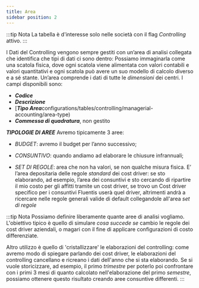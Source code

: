 ```yaml
---
title: Area
sidebar position: 2
---
```



:::tip Nota
La tabella è d'interesse solo nelle società con il flag *Controlling* attivo.
:::

I Dati del Controlling vengono sempre gestiti con un’area di analisi collegata che identifica che tipi di dati ci sono dentro: Possiamo immaginarla come una scatola fisica, dove ogni scatola viene alimentata con valori contabili e valori quantitativi e ogni scatola può avere un suo modello di calcolo diverso e a sé stante. Un’area comprende i dati di tutte le *dimensioni* dei centri.
I campi disponibili sono:
- ***Codice***
- ***Descrizione***
- [***Tipo Area***configurations/tables/controlling/managerial-accounting/area-type)
- ***Commessa di quadratura***, non gestito



***TIPOLOGIE DI AREE***
Avremo tipicamente 3 aree:
- *BUDGET*: avremo il budget per l’anno successivo;

- *CONSUNTIVO*: quando andiamo ad elaborare le chiusure infrannuali; 

- *SET DI REGOLE*: area che non ha valori, se non qualche misura fisica. E’ l’area depositaria delle regole *standard* dei cost driver: se sto elaborando, ad esempio, l’area dei consuntivi e sto cercando di ripartire il mio costo per gli affitti tramite un cost driver, se trovo un Cost driver specifico per i consuntivi Fluentis userà quel driver, altrimenti andrà a ricercare nelle regole generali valide di default collegandole all'area *set di regole*

:::tip Nota
Possiamo definire liberamente quante aree di analisi vogliamo. L'obiettivo tipico è quello di simulare *cosa succede se* cambio le regole dei cost driver aziendali, o magari con il fine di applicare configurazioni di costo differenziate.

Altro utilizzo è quello di 'cristallizzare' le elaborazioni del controlling: come avremo modo di spiegare parlando dei cost driver, le elaborazioni del controlling cancellano e ricreano i dati dell'anno che si sta elaborando. Se si vuole storicizzare, ad esempio, il primo *trimestre* per poterlo poi confrontare con i primi 3 mesi di quanto calcolato nell'elaborazione del primo *semestre*, possiamo ottenere questo risultato creando aree consuntive differenti.
:::


